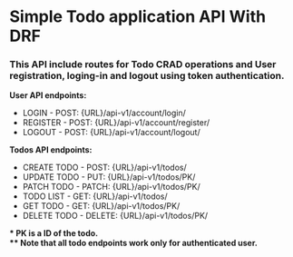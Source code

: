 # Simple Todo application API With DRF

<h3>This API include routes for Todo CRAD operations and User registration, loging-in and logout using token authentication.</h3>

<b>User API endpoints:</b>
<ul>
  <li>LOGIN        - POST:   {URL}/api-v1/account/login/</li>
  <li>REGISTER     - POST:   {URL}/api-v1/account/register/</li>
  <li>LOGOUT       - POST:   {URL}/api-v1/account/logout/</li>
</ul>

<b>Todos API endpoints:</b>
<ul>
  <li>CREATE TODO  - POST:   {URL}/api-v1/todos/</li>
  <li>UPDATE TODO  - PUT:    {URL}/api-v1/todos/PK/</li>
  <li>PATCH TODO   - PATCH:  {URL}/api-v1/todos/PK/</li>
  <li>TODO LIST    - GET:    {URL}/api-v1/todos/</li>
  <li>GET TODO     - GET:    {URL}/api-v1/todos/PK/</li>
  <li>DELETE TODO  - DELETE: {URL}/api-v1/todos/PK/</li>
</ul>
<b>*  PK is a ID of the todo.</b>
<br>
<b>** Note that all todo endpoints work only for authenticated user.</b>
